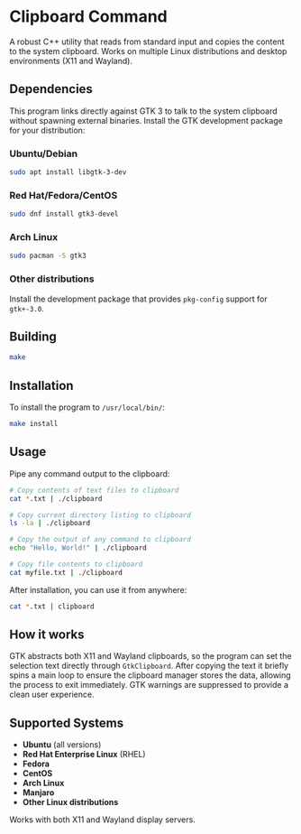 # Clipboard Command

A robust C++ utility that reads from standard input and copies the content to the system clipboard. Works on multiple Linux distributions and desktop environments (X11 and Wayland).

## Dependencies

This program links directly against GTK 3 to talk to the system clipboard without spawning external binaries. Install the GTK development package for your distribution:

### Ubuntu/Debian
```bash
sudo apt install libgtk-3-dev
```

### Red Hat/Fedora/CentOS
```bash
sudo dnf install gtk3-devel
```

### Arch Linux
```bash
sudo pacman -S gtk3
```

### Other distributions
Install the development package that provides `pkg-config` support for `gtk+-3.0`.

## Building

```bash
make
```

## Installation

To install the program to `/usr/local/bin/`:

```bash
make install
```

## Usage

Pipe any command output to the clipboard:

```bash
# Copy contents of text files to clipboard
cat *.txt | ./clipboard

# Copy current directory listing to clipboard
ls -la | ./clipboard

# Copy the output of any command to clipboard
echo "Hello, World!" | ./clipboard

# Copy file contents to clipboard
cat myfile.txt | ./clipboard
```

After installation, you can use it from anywhere:

```bash
cat *.txt | clipboard
```

## How it works

GTK abstracts both X11 and Wayland clipboards, so the program can set the selection text directly through `GtkClipboard`. After copying the text it briefly spins a main loop to ensure the clipboard manager stores the data, allowing the process to exit immediately. GTK warnings are suppressed to provide a clean user experience.

## Supported Systems

- **Ubuntu** (all versions)
- **Red Hat Enterprise Linux** (RHEL)
- **Fedora**
- **CentOS**
- **Arch Linux**
- **Manjaro**
- **Other Linux distributions**

Works with both X11 and Wayland display servers.